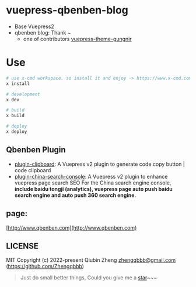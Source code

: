 # vuepress-qbenben-blog
- Base Vuepress2
- qbenben blog: Thank ~
    - one of contributors [vuepress-theme-gungnir](https://github.com/Renovamen/vuepress-theme-gungnir)
# Use
```sh
# use x-cmd workspace. so install it and enjoy -> https://www.x-cmd.com ~
x install

# development
x dev

# build
x build

# deploy
x deploy

```

## Qbenben Plugin
- [plugin-clipboard](https://github.com/Zhengqbbb/zhengqbbb.github.io/tree/main/packages/clipboard): A Vuepress v2 plugin to generate code copy button | code clipboard
- [plugin-china-search-console](https://github.com/Zhengqbbb/zhengqbbb.github.io/tree/main/packages/china-search-console): A Vuepress v2 plugin to enhance vuepress page search SEO For the China search engine console, **include baidu tongji (analytics), vuepress page auto push baidu search engine and auto push 360 search engine.**

## page:
[http://www.qbenben.com](http://www.qbenben.com)

## LICENSE

MIT
Copyright (c) 2022-present Qiubin Zheng <zhengqbbb@gmail.com> (https://github.com/Zhengqbbb)

> Just do small better things, Could you give me a [star](https://github.com/Zhengqbbb/zhengqbbb.github.io)~~~
